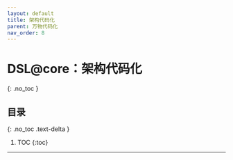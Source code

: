 ```yaml
---
layout: default
title: 架构代码化
parent: 万物代码化
nav_order: 8
---
```


# DSL@core：架构代码化
{: .no_toc }

## 目录
{: .no_toc .text-delta }

1. TOC
{:toc}

---

